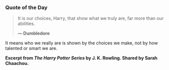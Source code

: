 ### Quote of the Day

> It is our choices, Harry, that show what we truly are, far more than our abilities.
> 
> **— Dumbledore**

It means who we really are is shown by the choices we make, not by how talented or smart we are.

**Excerpt from <i>The Harry Potter Series</i> by J. K. Rowling. Shared by Sarah Chaachou.**